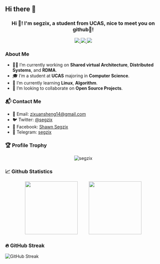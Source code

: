 ## Hi there 👋
<h3 align="center">Hi 👋! I'm segzix, a student from UCAS, nice to meet you on github👋! </h3>

<p align="center">
    <a title="Github Total Stars" target="_blank" href="https://github.com/segzix">
        <img src="https://img.shields.io/github/stars/segzix.svg?logo=star&label=Total%20Stars&color=success" />
    </a>
    <a title="Github Followers" target="_blank" href="https://github.com/segzix">
        <img src="https://img.shields.io/badge/dynamic/json?label=GitHub&suffix=%20followers&query=%24.data.totalSubs&url=https%3A%2F%2Fapi.spencerwoo.com%2Fsubstats%2F%3Fsource%3Dgithub%26queryKey%3Dsegzix&color=blue&logo=github&longCache=true" />
    </a>
    <a title="My Blog Site" target="_blank" href="https://segzix.github.io">
        <img src="https://img.shields.io/badge/%E5%8D%9A%E5%AE%A2%20(blog)-segzix.github.io-orange" />
    </a>
</p>

### About Me
- 👨‍💻 I’m currently working on **Shared virtual Architecture**, **Distributed Systems**, and **RDMA**.
- 🎓 I’m a student at **UCAS** majoring in **Computer Science**.
- 🌱 I’m currently learning **Linux**, **Algorithm**.
- 👯 I’m looking to collaborate on **Open Source Projects**.

### 📬 Contact Me
- 📧 Email: [zixuansheng14@gmail.com](mailto:zixuansheng14@gmail.com)
- 🐦 Twitter: [@segzix](https://twitter.com/segzix)
- 📘 Facebook: [Shawn Segzix](https://www.facebook.com/profile.php?id=61570377432670)
- 📱 Telegram: [segzix](https://t.me/segziixx)

### 🏆 Profile Trophy

<div align="center">
    <img src="https://github-profile-trophy.vercel.app/?username=segzix&theme=buddhism&margin-w=15&margin-h=15" alt="segzix" />
</div>

### 📈 Github Statistics

<div align="center">
    <span>&emsp;&emsp;</span>
    <img height="170px" src="https://github-readme-stats.vercel.app/api?username=segzix&count_private=true&show_icons=true&theme=tokyonight" />
    <span>&emsp;&emsp;</span>
    <img height="170px" src="https://github-readme-stats.vercel.app/api/top-langs/?username=segzix&layout=compact&langs_count=8&theme=tokyonight" />
    <span>&emsp;&emsp;</span>
</div>

### 🔥 GitHub Streak
![GitHub Streak](https://github-readme-streak-stats.herokuapp.com/?user=segzix&theme=radical)
